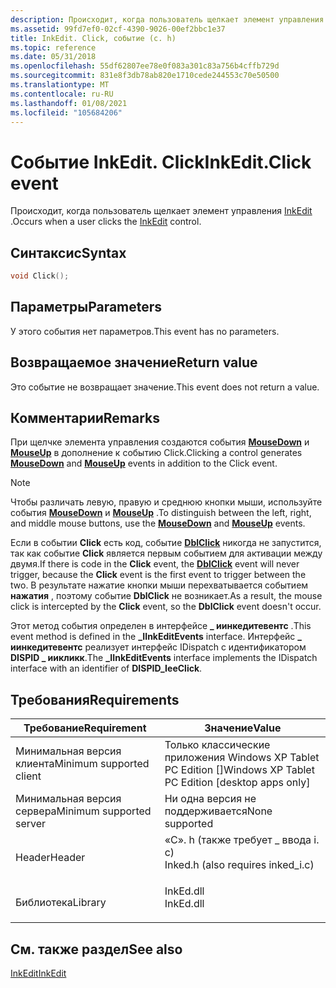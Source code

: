 ```yaml
---
description: Происходит, когда пользователь щелкает элемент управления InkEdit.
ms.assetid: 99fd7ef0-02cf-4390-9026-00ef2bbc1e37
title: InkEdit. Click, событие (с. h)
ms.topic: reference
ms.date: 05/31/2018
ms.openlocfilehash: 55df62807ee78e0f083a301c83a756b4cffb729d
ms.sourcegitcommit: 831e8f3db78ab820e1710cede244553c70e50500
ms.translationtype: MT
ms.contentlocale: ru-RU
ms.lasthandoff: 01/08/2021
ms.locfileid: "105684206"
---
```

# <a name="inkeditclick-event"></a><span data-ttu-id="8198b-103">Событие InkEdit. Click</span><span class="sxs-lookup"><span data-stu-id="8198b-103">InkEdit.Click event</span></span>

<span data-ttu-id="8198b-104">Происходит, когда пользователь щелкает элемент управления [InkEdit](inkedit-control-reference.md) .</span><span class="sxs-lookup"><span data-stu-id="8198b-104">Occurs when a user clicks the [InkEdit](inkedit-control-reference.md) control.</span></span>

## <a name="syntax"></a><span data-ttu-id="8198b-105">Синтаксис</span><span class="sxs-lookup"><span data-stu-id="8198b-105">Syntax</span></span>


```C++
void Click();
```



## <a name="parameters"></a><span data-ttu-id="8198b-106">Параметры</span><span class="sxs-lookup"><span data-stu-id="8198b-106">Parameters</span></span>

<span data-ttu-id="8198b-107">У этого события нет параметров.</span><span class="sxs-lookup"><span data-stu-id="8198b-107">This event has no parameters.</span></span>

## <a name="return-value"></a><span data-ttu-id="8198b-108">Возвращаемое значение</span><span class="sxs-lookup"><span data-stu-id="8198b-108">Return value</span></span>

<span data-ttu-id="8198b-109">Это событие не возвращает значение.</span><span class="sxs-lookup"><span data-stu-id="8198b-109">This event does not return a value.</span></span>

## <a name="remarks"></a><span data-ttu-id="8198b-110">Комментарии</span><span class="sxs-lookup"><span data-stu-id="8198b-110">Remarks</span></span>

<span data-ttu-id="8198b-111">При щелчке элемента управления создаются события [**MouseDown**](inkedit-mousedown.md) и [**MouseUp**](inkedit-mouseup.md) в дополнение к событию Click.</span><span class="sxs-lookup"><span data-stu-id="8198b-111">Clicking a control generates [**MouseDown**](inkedit-mousedown.md) and [**MouseUp**](inkedit-mouseup.md) events in addition to the Click event.</span></span>

> [!Note]  
> <span data-ttu-id="8198b-112">Чтобы различать левую, правую и среднюю кнопки мыши, используйте события [**MouseDown**](inkedit-mousedown.md) и [**MouseUp**](inkedit-mouseup.md) .</span><span class="sxs-lookup"><span data-stu-id="8198b-112">To distinguish between the left, right, and middle mouse buttons, use the [**MouseDown**](inkedit-mousedown.md) and [**MouseUp**](inkedit-mouseup.md) events.</span></span>

 

<span data-ttu-id="8198b-113">Если в событии **Click** есть код, событие [**DblClick**](inkedit-dblclick.md) никогда не запустится, так как событие **Click** является первым событием для активации между двумя.</span><span class="sxs-lookup"><span data-stu-id="8198b-113">If there is code in the **Click** event, the [**DblClick**](inkedit-dblclick.md) event will never trigger, because the **Click** event is the first event to trigger between the two.</span></span> <span data-ttu-id="8198b-114">В результате нажатие кнопки мыши перехватывается событием **нажатия** , поэтому событие **DblClick** не возникает.</span><span class="sxs-lookup"><span data-stu-id="8198b-114">As a result, the mouse click is intercepted by the **Click** event, so the **DblClick** event doesn't occur.</span></span>

<span data-ttu-id="8198b-115">Этот метод события определен в интерфейсе **\_ иинкедитевентс** .</span><span class="sxs-lookup"><span data-stu-id="8198b-115">This event method is defined in the **\_IInkEditEvents** interface.</span></span> <span data-ttu-id="8198b-116">Интерфейс **\_ иинкедитевентс** реализует интерфейс IDispatch с идентификатором **DISPID \_ иикликк**.</span><span class="sxs-lookup"><span data-stu-id="8198b-116">The **\_IInkEditEvents** interface implements the IDispatch interface with an identifier of **DISPID\_IeeClick**.</span></span>

## <a name="requirements"></a><span data-ttu-id="8198b-117">Требования</span><span class="sxs-lookup"><span data-stu-id="8198b-117">Requirements</span></span>



| <span data-ttu-id="8198b-118">Требование</span><span class="sxs-lookup"><span data-stu-id="8198b-118">Requirement</span></span> | <span data-ttu-id="8198b-119">Значение</span><span class="sxs-lookup"><span data-stu-id="8198b-119">Value</span></span> |
|-------------------------------------|---------------------------------------------------------------------------------------------------------------|
| <span data-ttu-id="8198b-120">Минимальная версия клиента</span><span class="sxs-lookup"><span data-stu-id="8198b-120">Minimum supported client</span></span><br/> | <span data-ttu-id="8198b-121">Только классические приложения Windows XP Tablet PC Edition \[\]</span><span class="sxs-lookup"><span data-stu-id="8198b-121">Windows XP Tablet PC Edition \[desktop apps only\]</span></span><br/>                                                 |
| <span data-ttu-id="8198b-122">Минимальная версия сервера</span><span class="sxs-lookup"><span data-stu-id="8198b-122">Minimum supported server</span></span><br/> | <span data-ttu-id="8198b-123">Ни одна версия не поддерживается</span><span class="sxs-lookup"><span data-stu-id="8198b-123">None supported</span></span><br/>                                                                                     |
| <span data-ttu-id="8198b-124">Header</span><span class="sxs-lookup"><span data-stu-id="8198b-124">Header</span></span><br/>                   | <dl> <span data-ttu-id="8198b-125"><dt>«С». h (также требует \_ ввода i. c)</dt></span><span class="sxs-lookup"><span data-stu-id="8198b-125"><dt>Inked.h (also requires inked\_i.c)</dt></span></span> </dl> |
| <span data-ttu-id="8198b-126">Библиотека</span><span class="sxs-lookup"><span data-stu-id="8198b-126">Library</span></span><br/>                  | <dl> <span data-ttu-id="8198b-127"><dt>InkEd.dll</dt></span><span class="sxs-lookup"><span data-stu-id="8198b-127"><dt>InkEd.dll</dt></span></span> </dl>                          |



## <a name="see-also"></a><span data-ttu-id="8198b-128">См. также раздел</span><span class="sxs-lookup"><span data-stu-id="8198b-128">See also</span></span>

<dl> <dt>

[<span data-ttu-id="8198b-129">InkEdit</span><span class="sxs-lookup"><span data-stu-id="8198b-129">InkEdit</span></span>](inkedit-control-reference.md)
</dt> </dl>

 

 




